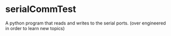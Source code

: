 serialCommTest
==============

A python program that reads and writes to the serial ports. (over engineered in order to learn new topics)
